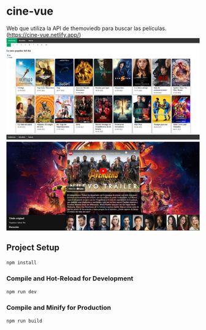 # cine-vue

Web que utiliza la API de themoviedb para buscar las películas.
(https://cine-vue.netlify.app/)
![](https://raw.githubusercontent.com/MarcpTr/cine-vue/main/tendencias.JPG)
![](https://raw.githubusercontent.com/MarcpTr/cine-vue/main/info.JPG)

## Project Setup

```sh
npm install
```

### Compile and Hot-Reload for Development

```sh
npm run dev
```

### Compile and Minify for Production

```sh
npm run build
```
